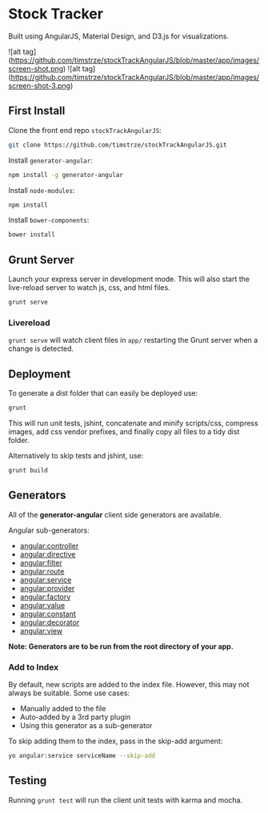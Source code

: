 # Stock Tracker
Built using AngularJS, Material Design, and D3.js for visualizations.

![alt tag] (https://github.com/timstrze/stockTrackAngularJS/blob/master/app/images/screen-shot.png)
![alt tag] (https://github.com/timstrze/stockTrackAngularJS/blob/master/app/images/screen-shot-3.png)

## First Install


Clone the front end repo `stockTrackAngularJS`:
```bash
git clone https://github.com/timstrze/stockTrackAngularJS.git
```

Install `generator-angular`:
```bash
npm install -g generator-angular
```

Install `node-modules`:
```bash
npm install
```

Install `bower-components`:
```bash
bower install
```


## Grunt Server

Launch your express server in development mode. This will also start the live-reload server to watch js, css, and html files.
```bash
grunt serve
```

### Livereload

`grunt serve` will watch client files in `app/` restarting the Grunt server when a change is detected.

## Deployment

To generate a dist folder that can easily be deployed use:

```bash
grunt
```

This will run unit tests, jshint, concatenate and minify scripts/css, compress images, add css vendor prefixes, and finally copy all files to a tidy dist folder.

Alternatively to skip tests and jshint, use:

```bash
grunt build
```

## Generators

All of the **generator-angular** client side generators are available. 

Angular sub-generators:

* [angular:controller](https://github.com/yeoman/generator-angular#controller)
* [angular:directive](https://github.com/yeoman/generator-angular#directive)
* [angular:filter](https://github.com/yeoman/generator-angular#filter)
* [angular:route](https://github.com/yeoman/generator-angular#route)
* [angular:service](https://github.com/yeoman/generator-angular#service)
* [angular:provider](https://github.com/yeoman/generator-angular#service)
* [angular:factory](https://github.com/yeoman/generator-angular#service)
* [angular:value](https://github.com/yeoman/generator-angular#service)
* [angular:constant](https://github.com/yeoman/generator-angular#service)
* [angular:decorator](https://github.com/yeoman/generator-angular#decorator)
* [angular:view](https://github.com/yeoman/generator-angular#view)


**Note: Generators are to be run from the root directory of your app.**

### Add to Index
By default, new scripts are added to the index file. However, this may not always be suitable. Some use cases:

* Manually added to the file
* Auto-added by a 3rd party plugin
* Using this generator as a sub-generator

To skip adding them to the index, pass in the skip-add argument:
```bash
yo angular:service serviceName --skip-add
```


## Testing

Running `grunt test` will run the client unit tests with karma and mocha.



